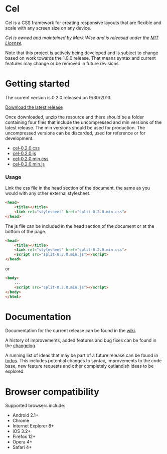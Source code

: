 # Cel

Cel is a CSS framework for creating responsive layouts that are flexible and scale with any screen size on any device.

_Cel is owned and maintained by Mark Wise and is released under the [MIT License](LICENSE.txt)._

Note that this project is actively being developed and is subject to change based on work towards the 1.0.0 release. That means syntax and current features may change or be removed in future revisions.


# Getting started

The current version is 0.2.0 released on 9/30/2013.

[Download the latest release](https://github.com/markwise/cel/raw/master/release/0.2.0/cel-0.2.0.zip)

Once downloaded, unzip the resource and there should be a folder containing four files that include the uncompressed and min versions of the latest release. The min versions should be used for production. The uncompressed versions can be discarded, used for reference or for development.

- [cel-0.2.0.css](release/0.2.0/cel-0.2.0.css)
- [cel-0.2.0.js](release/0.2.0/cel-0.2.0.js)
- [cel-0.2.0.min.css](release/0.2.0/cel-0.2.0.min.css)
- [cel-0.2.0.min.js](release/0.2.0/cel-0.2.0.min.js)


### Usage

Link the css file in the head section of the document, the same as you would with any other external stylesheet. 

```html
<head>
	<title></title>
	<link rel="stylesheet" href="split-0.2.0.min.css">
</head>
```

The js file can be included in the head section of the document or at the bottom of the page.

```html
<head>
	<title></title>
	<link rel="stylesheet" href="split-0.2.0.min.css">
	<script src="split-0.2.0.min.js"></script>
</head>
```

or

```html
<body>
	...
	<script src="split-0.2.0.min.js"></script>
</body>
</html>
```


# Documentation

Documentation for the current release can be found in the [wiki](https://github.com/markwise/cel/wiki).

A history of improvements, added features and bug fixes can be found in the [changelog](changelog.md).

A running list of ideas that may be part of a future release can be found in [todos](todos.txt). This includes potential changes to syntax, improvements to the code base, new feature requests and other completely outlandish ideas to be explored.


# Browser compatibility

Supported browsers include:

- Android 2.1+
- Chrome
- Internet Explorer 8+
- iOS 3.2+
- Firefox 12+
- Opera 4+
- Safari 4+




